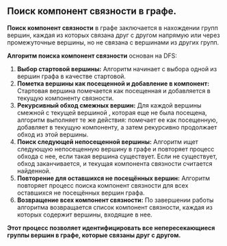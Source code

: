 ## Поиск компонент связности в графе.

**Поиск компонент связности** в графе заключается в нахождении групп вершин, каждая из которых связана друг с другом напрямую или через промежуточные вершины, но не связана с вершинами из других групп.

**Алгоритм поиска компонент связности** основан на DFS:
1) **Выбор стартовой вершины:** Алгоритм начинает с выбора одной из вершин графа в качестве стартовой.
2) **Пометка вершины как посещенной и добавление в компонент:** Стартовая вершина помечается как посещенная и добавляется в текущую компоненту связности.
3) **Рекурсивный обход смежных вершин:** Для каждой вершины смежной с текущей вершиной , которая еще не была посещена, алгоритм выполняет те же действия: помечает ее как посещенную, добавляет в текущую компоненту, а затем рекурсивно продолжает обход из этой вершины.
4) **Поиск следующей непосещенной вершины:** Алгоритм ищет следующую непосещенную вершину в графе и повторяет процесс обхода с нее, если такая вершина существует. Если не существует, обход заканчивается, и текущая компонента связности считается найденной.
5) **Повторение для оставшихся не посещённых вершин:** Алгоритм повторяет процесс поиска компонент связности для всех оставшихся не посещённых вершин графа.
6) **Возвращение всех компонент связности:** По завершении работы алгоритма возвращается список компонент связности, каждая из которых содержит вершины, входящие в нее.

**Этот процесс позволяет идентифицировать все непересекающиеся группы вершин в графе, которые связаны друг с другом.**


